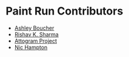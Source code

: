 # Paint Run Contributors

- [Ashley Boucher](https://github.com/ahl389)
- [Rishav K. Sharma](https://github.com/rishav30sh)
- [Attogram Project](https://github.com/attogram)
- [Nic Hampton](https://github.com/nicolasjhampton)
